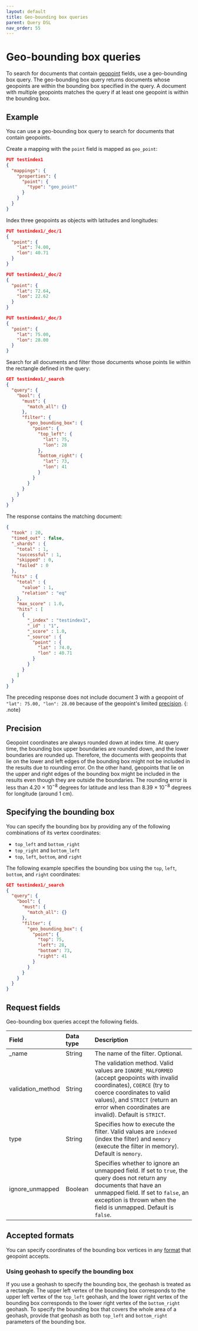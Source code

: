 ```yaml
---
layout: default
title: Geo-bounding box queries
parent: Query DSL
nav_order: 55
---
```


# Geo-bounding box queries

To search for documents that contain [geopoint]({{site.url}}{{site.baseurl}}/opensearch/supported-field-types/geo-point) fields, use a geo-bounding box query. The geo-bounding box query returns documents whose geopoints are within the bounding box specified in the query. A document with multiple geopoints matches the query if at least one geopoint is within the bounding box.

## Example

You can use a geo-bounding box query to search for documents that contain geopoints. 

Create a mapping with the `point` field is mapped as `geo_point`:

```json
PUT testindex1
{
  "mappings": {
    "properties": {
      "point": {
        "type": "geo_point"
      }
    }
  }
}
```

Index three geopoints as objects with latitudes and longitudes:

```json
PUT testindex1/_doc/1
{
  "point": { 
    "lat": 74.00,
    "lon": 40.71
  }
}

PUT testindex1/_doc/2
{
  "point": { 
    "lat": 72.64,
    "lon": 22.62
  } 
}

PUT testindex1/_doc/3
{
  "point": { 
    "lat": 75.00,
    "lon": 28.00
  }
}
```

Search for all documents and filter those documents whose points lie within the rectangle defined in the query:

```json
GET testindex1/_search
{
  "query": {
    "bool": {
      "must": {
        "match_all": {}
      },
      "filter": {
        "geo_bounding_box": {
          "point": {
            "top_left": {
              "lat": 75,
              "lon": 28
            },
            "bottom_right": {
              "lat": 73,
              "lon": 41
            }
          }
        }
      }
    }
  }
}
```

The response contains the matching document:

```json
{
  "took" : 20,
  "timed_out" : false,
  "_shards" : {
    "total" : 1,
    "successful" : 1,
    "skipped" : 0,
    "failed" : 0
  },
  "hits" : {
    "total" : {
      "value" : 1,
      "relation" : "eq"
    },
    "max_score" : 1.0,
    "hits" : [
      {
        "_index" : "testindex1",
        "_id" : "1",
        "_score" : 1.0,
        "_source" : {
          "point" : {
            "lat" : 74.0,
            "lon" : 40.71
          }
        }
      }
    ]
  }
}
```

The preceding response does not include document 3 with a geopoint of `"lat": 75.00, "lon": 28.00` because of the geopoint's limited [precision](#precision).
{: .note}

## Precision

Geopoint coordinates are always rounded down at index time. At query time, the bounding box upper boundaries are rounded down, and the lower boundaries are rounded up. Therefore, the documents with geopoints that lie on the lower and left edges of the bounding box might not be included in the results due to rounding error. On the other hand, geopoints that lie on the upper and right edges of the bounding box might be included in the results even though they are outside the boundaries. The rounding error is less than 4.20 &times; 10<sup>&minus;8</sup> degrees for latitude and less than 8.39 &times; 10<sup>&minus;8</sup> degrees for longitude (around 1 cm). 

## Specifying the bounding box

You can specify the bounding box by providing any of the following combinations of its vertex coordinates:

- `top_left` and `bottom_right`
- `top_right` and `bottom_left`
- `top`, `left`, `bottom`, and `right`

The following example specifies the bounding box using the `top`, `left`, `bottom`, and `right` coordinates:

```json
GET testindex1/_search
{
  "query": {
    "bool": {
      "must": {
        "match_all": {}
      },
      "filter": {
        "geo_bounding_box": {
          "point": {
            "top": 75,
            "left": 28,
            "bottom": 73,
            "right": 41            
          }
        }
      }
    }
  }
}
```

## Request fields

Geo-bounding box queries accept the following fields.

Field | Data type | Description
:--- | :--- | :--- 
_name | String | The name of the filter. Optional.
validation_method | String | The validation method. Valid values are `IGNORE_MALFORMED` (accept geopoints with invalid coordinates), `COERCE` (try to coerce  coordinates to valid values), and `STRICT` (return an error when coordinates are invalid). Default is `STRICT`.
type | String | Specifies how to execute the filter. Valid values are `indexed` (index  the filter) and `memory` (execute the filter in memory). Default is `memory`.
ignore_unmapped | Boolean | Specifies whether to ignore an unmapped field. If set to `true`, the query does not return any documents that have an unmapped field. If set to `false`, an exception is thrown when the field is unmapped. Default is `false`.

## Accepted formats

You can specify coordinates of the bounding box vertices in any [format]({{site.url}}{{site.baseurl}}/opensearch/supported-field-types/geo-point#formats) that geopoint accepts.  

### Using geohash to specify the bounding box

If you use a geohash to specify the bounding box, the geohash is treated as a rectangle. The upper left vertex of the bounding box corresponds to the upper left vertex of the `top_left` geohash, and the lower right vertex of the bounding box corresponds to the lower right vertex of the `bottom_right` geohash. To specify the bounding box that covers the whole area of a geohash, provide that geohash as both `top_left` and `bottom_right` parameters of the bounding box.